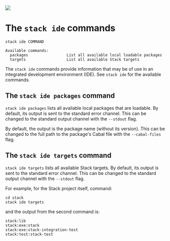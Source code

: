 <div class="hidden-warning"><a href="https://docs.haskellstack.org/"><img src="https://cdn.jsdelivr.net/gh/commercialhaskell/stack/doc/img/hidden-warning.svg"></a></div>

# The `stack ide` commands

~~~text
stack ide COMMAND

Available commands:
  packages                 List all available local loadable packages
  targets                  List all available Stack targets
~~~

The `stack ide` commands provide information that may be of use in an
integrated development environment (IDE). See `stack ide` for the available
commands.

## The `stack ide packages` command

`stack ide packages` lists all available local packages that are loadable. By
default, its output is sent to the standard error channel. This can be changed
to the standard output channel with the `--stdout` flag.

By default, the output is the package name (without its version). This can be
changed to the full path to the package's Cabal file with the `--cabal-files`
flag.

## The `stack ide targets` command

`stack ide targets` lists all available Stack targets. By default, its output is
sent to the standard error channel. This can be changed to the standard output
channel with the `--stdout` flag.

For example, for the Stack project itself, command:

~~~text
cd stack
stack ide targets
~~~

and the output from the second command is:

~~~text
stack:lib
stack:exe:stack
stack:exe:stack-integration-test
stack:test:stack-test
~~~
